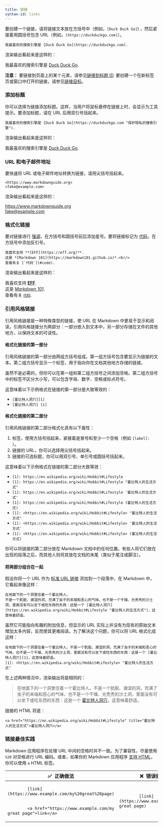 ```yaml
---
title: 链接
syntax-id: links
---
```


要创建一个链接，请将链接文本放在方括号中（例如，`[Duck Duck Go]`) ，然后紧接着用圆括号包含 URL（例如，`(https://duckduckgo.com)`）。

```
我最喜欢的搜索引擎是 [Duck Duck Go](https://duckduckgo.com).
```

渲染输出看起来是这样的：

我最喜欢的搜索引擎是 [Duck Duck Go](https://duckduckgo.com).

<div class="alert alert-info">
  <i class="fas fa-info-circle"></i> <strong>注意：</strong> 要链接到页面上的某个元素，请参见<a href="/extended-syntax/#linking-to-heading-ids">链接到标题 ID</a>. 要创建一个在新标签页或窗口中打开的链接，请参见<a href="/hacks/#link-targets">链接目标</a>。
</div>

### 添加标题

你可以选择为链接添加标题。这样，当用户将鼠标悬停在链接上时，会显示为工具提示。要添加标题，请在 URL 后用双引号括起来。

```
我最喜欢的搜索引擎是 [Duck Duck Go](https://duckduckgo.com "保护隐私的搜索引擎").
```

渲染输出看起来是这样的：

我最喜欢的搜索引擎是 [Duck Duck Go](https://duckduckgo.com "保护隐私的搜索引擎").

### URL 和电子邮件地址

要快速将 URL 或电子邮件地址转换为链接，请用尖括号括起来。

```
<https://www.markdownguide.org>
<fake@example.com>
```

渲染输出看起来是这样的：

<https://www.markdownguide.org><br/>
<fake@example.com>

### 格式化链接

要对链接进行 [强调](#emphasis)，在方括号和圆括号前后添加星号。要将链接标记为 [代码](#code)，在方括号中添加反引号。

```
我喜欢支持 **[EFF](https://eff.org)**.
这是 *[Markdown 101](https://markdown101.github.io)*.<br/>
查看有关 [`代码`](#code).
```

渲染输出看起来是这样的：

我喜欢支持 **[EFF](https://eff.org)**.<br/>
这是 *[Markdown 101](https://markdown101.github.io)*.<br/>
查看有关 [`代码`](#code).

### 引用风格链接

引用风格链接是一种特殊类型的链接，使 URL 在 Markdown 中更易于显示和阅读。引用风格链接分为两部分：一部分嵌入到文本中，另一部分存储在文件的其他地方，以保持文本的可读性。

#### 格式化链接的第一部分

引用风格链接的第一部分由两组方括号组成。第一组方括号包含要显示为链接的文本。第二组方括号显示一个标签，用于指向你在文档其他地方存储的链接。

虽然不是必需的，但你可以在第一组和第二组方括号之间添加空格。第二组方括号中的标签不区分大小写，可以包含字母、数字、空格或标点符号。

这意味着以下示例格式在链接的第一部分是大致等效的：

- `[霍比特人洞穴][1]`
- `[霍比特人洞穴] [1]`

#### 格式化链接的第二部分

引用风格链接的第二部分格式化具有以下属性：

1. 标签，使用方括号括起来，紧接着是冒号和至少一个空格（例如 `[label]: `）。
2. 链接的 URL，你可以选择用尖括号括起来。
3. 链接的可选标题，你可以用双引号、单引号或圆括号括起来。

这意味着以下示例格式在链接的第二部分大致等效：

- `[1]: https://en.wikipedia.org/wiki/Hobbit#Lifestyle`
- `[1]: https://en.wikipedia.org/wiki/Hobbit#Lifestyle "霍比特人的生活方式"`
- `[1]: https://en.wikipedia.org/wiki/Hobbit#Lifestyle '霍比特人的生活方式'`
- `[1]: https://en.wikipedia.org/wiki/Hobbit#Lifestyle (霍比特人的生活方式)`
- `[1]: <https://en.wikipedia.org/wiki/Hobbit#Lifestyle> "霍比特人的生活方式"`
- `[1]: <https://en.wikipedia.org/wiki/Hobbit#Lifestyle> '霍比特人的生活方式'`
- `[1]: <https://en.wikipedia.org/wiki/Hobbit#Lifestyle> (霍比特人的生活方式)`

你可以将链接的第二部分放在 Markdown 文档中的任何位置。有些人将它们放在出现的段落之后，而其他人则将其放在文档的末尾（类似于尾注或脚注）。

#### 将两部分组合在一起

假设你将一个 URL 作为 [标准 URL 链接](#links) 添加到一个段落中，在 Markdown 中，它看起来像这样：

```
在地面下的一个洞里住着一个霍比特人。
不是一个肮脏、潮湿的洞，充满了虫子的末端和恶心的气味，也不是一个干燥、光秃秃的沙土洞，里面没有可以坐下或吃东西的东西：这是一个 [霍比特人洞穴](https://en.wikipedia.org/wiki/Hobbit#Lifestyle "霍比特人的生活方式")，这意味着舒适。
```

虽然它可能指向有趣的附加信息，但显示的 URL 实际上并没有为现有的原始文本增加太多内容，反而使其更难阅读。为了解决这个问题，你可以将 URL 格式化成这样：
```
在地面下的一个洞里住着一个霍比特人。不是一个肮脏、潮湿的洞，充满了虫子的末端和恶心的气味，也不是一个干燥、光秃秃的沙土洞，里面没有可以坐下或吃东西的东西：这是一个 [霍比特人洞穴][1]，这意味着舒适。
[1]: <https://en.wikipedia.org/wiki/Hobbit#Lifestyle> "霍比特人的生活方式"
```

在上述两种情况中，渲染输出将是相同的：

> 在地面下的一个洞里住着一个霍比特人。不是一个肮脏、潮湿的洞，充满了虫子的末端和恶心的气味，也不是一个干燥、光秃秃的沙土洞，里面没有可以坐下或吃东西的东西：这是一个 <a href="https://en.wikipedia.org/wiki/Hobbit#Lifestyle" title="霍比特人的生活方式">霍比特人洞穴</a>，这意味着舒适。

链接的 HTML 将是：

```
<a href="https://en.wikipedia.org/wiki/Hobbit#Lifestyle" title="霍比特人的生活方式">霍比特人洞穴</a>
```

### 链接最佳实践

Markdown 应用程序在处理 URL 中间的空格时并不一致。为了兼容性，尽量使用 `%20` 对空格进行 URL 编码。或者，如果你的 Markdown 应用程序 [支持 HTML](#html)，你可以使用 `a`  HTML 标签。

<table class="table table-bordered">
  <thead class="thead-light">
    <tr>
      <th>✅&nbsp; 正确做法</th>
      <th>❌&nbsp; 错误做法</th>
    </tr>
  </thead>
  <tbody>
    <tr>
      <td>
        <code class="highlighter-rouge">
        [link](https://www.example.com/my%20great%20page)<br><br>
        &lt;a href="https://www.example.com/my great page"&gt;link&lt;/a&gt;
        </code>
      </td>
      <td>
        <code class="highlighter-rouge">
        [link](https://www.example.com/my great page)
        </code>
      </td>
    </tr>
  </tbody>
</table>